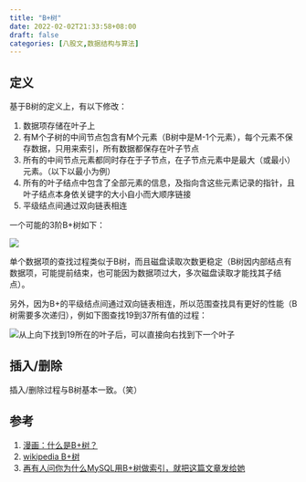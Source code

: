 ```yaml
---
title: "B+树"
date: 2022-02-02T21:33:58+08:00
draft: false
categories: [八股文,数据结构与算法]
---
```


## 定义

基于B树的定义上，有以下修改：
1. 数据项存储在叶子上
2. 有M个子树的中间节点包含有M个元素（B树中是M-1个元素），每个元素不保存数据，只用来索引，所有数据都保存在叶子节点
3. 所有的中间节点元素都同时存在于子节点，在子节点元素中是最大（或最小）元素。（以下以最小为例）
4. 所有的叶子结点中包含了全部元素的信息，及指向含这些元素记录的指针，且叶子结点本身依关键字的大小自小而大顺序链接
5. 平级结点间通过双向链表相连

一个可能的3阶B+树如下：

![](https://engineers-cool-1251518258.cos.ap-chengdu.myqcloud.com/3Bptree.png)


单个数据项的查找过程类似于B树，而且磁盘读取次数更稳定（B树因内部结点有数据项，可能提前结束，也可能因为数据项过大，多次磁盘读取才能找其子结点）。

另外，因为B\+的平级结点间通过双向链表相连，所以范围查找具有更好的性能（B树需要多次递归），例如下图查找19到37所有值的过程：

![从上向下找到19所在的叶子后，可以直接向右找到下一个叶子](https://engineers-cool-1251518258.cos.ap-chengdu.myqcloud.com/3Bpstree_scan.png)


## 插入/删除

插入/删除过程与B树基本一致。（笑）

## 参考

1. [漫画：什么是B+树？](https://zhuanlan.zhihu.com/p/54102723)
2. [wikipedia B+树](https://zh.wikipedia.org/wiki/B%2B%E6%A0%91)
3. [再有人问你为什么MySQL用B+树做索引，就把这篇文章发给她](https://mp.weixin.qq.com/s/8nx4yLOg542p_fmqjKDrKw)
